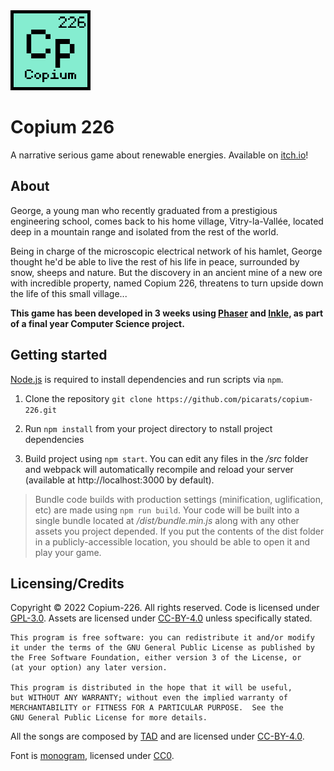 <img src="./assets/logo.png" width="128" height="128" alt="logo"/>

# Copium 226

A narrative serious game about renewable energies. Available on [itch.io](https://picarats.itch.io/copium-226)!

## About

George, a young man who recently graduated from a prestigious engineering school, comes back to his home village, Vitry-la-Vallée, located deep in a mountain range and isolated from the rest of the world.

Being in charge of the microscopic electrical network of his hamlet, George thought he'd be able to live the rest of his life in peace, surrounded by snow, sheeps and nature. But the discovery in an ancient mine of a new ore with incredible property, named Copium 226, threatens to turn upside down the life of this small village... 

**This game has been developed in 3 weeks using [Phaser](https://phaser.io) and [Inkle](https://github.com/y-lohse/inkjs), as part of a final year Computer Science project.**

## Getting started

[Node.js](https://nodejs.org) is required to install dependencies and run scripts via ``npm``.

1. Clone the repository ``git clone https://github.com/picarats/copium-226.git``

2. Run ``npm install`` from your project directory to nstall project dependencies

3. Build project using ``npm start``. You can edit any files in the */src* folder and webpack will automatically recompile and reload your server (available at http://localhost:3000 by default).

> Bundle code builds with production settings (minification, uglification, etc) are made using ``npm run build``. Your code will be built into a single bundle located at */dist/bundle.min.js* along with any other assets you project depended. If you put the contents of the dist folder in a publicly-accessible location, you should be able to open it and play your game.

## Licensing/Credits

Copyright &copy; 2022 Copium-226. All rights reserved. Code is licensed under [GPL-3.0](LICENSE). Assets are licensed under [CC-BY-4.0](assets/LICENSE) unless specifically stated.

```
This program is free software: you can redistribute it and/or modify
it under the terms of the GNU General Public License as published by
the Free Software Foundation, either version 3 of the License, or
(at your option) any later version.

This program is distributed in the hope that it will be useful,
but WITHOUT ANY WARRANTY; without even the implied warranty of
MERCHANTABILITY or FITNESS FOR A PARTICULAR PURPOSE.  See the
GNU General Public License for more details.
```

All the songs are composed by [TAD](https://opengameart.org/users/tad) and are licensed under [CC-BY-4.0](assets/LICENSE).

Font is [monogram](https://datagoblin.itch.io/monogram), licensed under [CC0](https://creativecommons.org/publicdomain/zero/1.0).